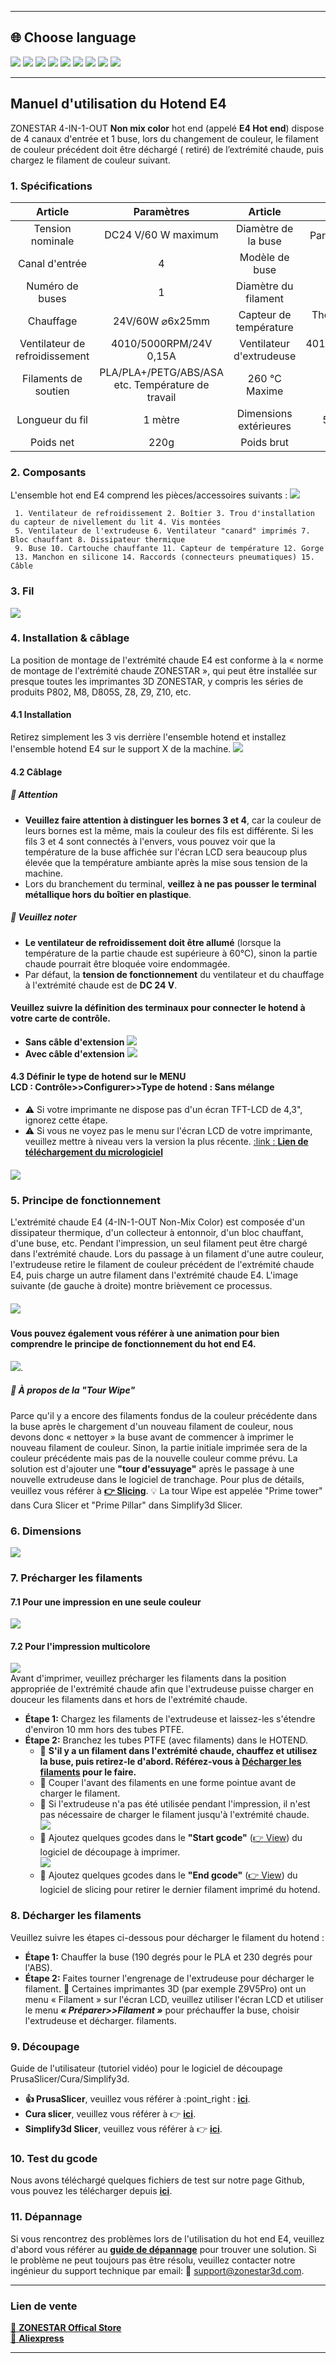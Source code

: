[PRUSA]: https://github.com/ZONESTAR3D/Slicing-Guide/tree/master/PrusaSlicer#6-slicing-muti-color-for-e4-hotend
[CURA]: https://github.com/ZONESTAR3D/Slicing-Guide/tree/master/cura
[S3D]: https://github.com/ZONESTAR3D/Slicing-Guide/tree/master/Simplify3D#slicing-video-toturial-for-z9v5-with-e4-hotend
[ENDGCODE]: https://github.com/ZONESTAR3D/Slicing-Guide/blob/master/PrusaSlicer/Custom_Gcode.md#end-g-code
[STARTGCODE]: https://github.com/ZONESTAR3D/Slicing-Guide/blob/master/PrusaSlicer/Custom_Gcode.md#start-gcode
[FIRMWARE]: https://github.com/ZONESTAR3D/Firmware

----
## <a id="choose-language">:globe_with_meridians: Choose language </a>
[![](../../lanpic/EN.png)](https://github.com/ZONESTAR3D/Upgrade-kit-guide/tree/main/HOTEND/E4/readme.md)
[![](../../lanpic/ES.png)](https://github.com/ZONESTAR3D/Upgrade-kit-guide/tree/main/HOTEND/E4/readme-es.md)
[![](../../lanpic/PT.png)](https://github.com/ZONESTAR3D/Upgrade-kit-guide/tree/main/HOTEND/E4/readme-pt.md)
[![](../../lanpic/FR.png)](https://github.com/ZONESTAR3D/Upgrade-kit-guide/tree/main/HOTEND/E4/readme-fr.md)
[![](../../lanpic/DE.png)](https://github.com/ZONESTAR3D/Upgrade-kit-guide/tree/main/HOTEND/E4/readme-de.md)
[![](../../lanpic/IT.png)](https://github.com/ZONESTAR3D/Upgrade-kit-guide/tree/main/HOTEND/E4/readme-it.md)
[![](../../lanpic/RU.png)](https://github.com/ZONESTAR3D/Upgrade-kit-guide/tree/main/HOTEND/E4/readme-ru.md)
[![](../../lanpic/JP.png)](https://github.com/ZONESTAR3D/Upgrade-kit-guide/tree/main/HOTEND/E4/readme-jp.md)
[![](../../lanpic/KR.png)](https://github.com/ZONESTAR3D/Upgrade-kit-guide/tree/main/HOTEND/E4/readme-kr.md)
<!-- [![](../../lanpic/SA.png)](https://github.com/ZONESTAR3D/Upgrade-kit-guide/tree/main/HOTEND/E4/readme-ar.md) -->

----
## Manuel d'utilisation du Hotend E4
ZONESTAR 4-IN-1-OUT **Non mix color** hot end (appelé **E4 Hot end**) dispose de 4 canaux d'entrée et 1 buse, lors du changement de couleur, le filament de couleur précédent doit être déchargé ( retiré) de l’extrémité chaude, puis chargez le filament de couleur suivant.

### <a id="A1"> 1. Spécifications </a>
| Article | Paramètres | Article | Paramètres |
|:-------------------------:|:--------------------------:|:--------------------------:|:------------------------------:|
| Tension nominale | DC24 V/60 W maximum | Diamètre de la buse | Par défaut 0,4 mm<sup>1</sup> |
| Canal d'entrée | 4 | Modèle de buse | E3D V6 |
| Numéro de buses | 1 | Diamètre du filament | 1,75 mm |
| Chauffage | 24V/60W ⌀6x25mm | Capteur de température | Thermistance CTN 100K B3950 |
| Ventilateur de refroidissement | 4010/5000RPM/24V 0,15A | Ventilateur d'extrudeuse | 4010/5000RPM/24V 0,15A |
| Filaments de soutien | PLA/PLA+/PETG/ABS/ASA etc. Température de travail | 260 ℃ Maxime |
| Longueur du fil | 1 mètre | Dimensions extérieures | 50x60x75mm |
| Poids net | 220g | Poids brut | 350g |

### <a id="A2"> 2. Composants </a>
L'ensemble hot end E4 comprend les pièces/accessoires suivants :
![](./E4-2.jpg)
>
     1. Ventilateur de refroidissement 2. Boîtier 3. Trou d'installation du capteur de nivellement du lit 4. Vis montées
     5. Ventilateur de l'extrudeuse 6. Ventilateur "canard" imprimés 7. Bloc chauffant 8. Dissipateur thermique
     9. Buse 10. Cartouche chauffante 11. Capteur de température 12. Gorge
     13. Manchon en silicone 14. Raccords (connecteurs pneumatiques) 15. Câble

### <a id="A3"> 3. Fil </a>
![](./E4-3.jpg)

### <a id="A4"> 4. Installation & câblage </a>
La position de montage de l'extrémité chaude E4 est conforme à la « norme de montage de l'extrémité chaude ZONESTAR », qui peut être installée sur presque toutes les imprimantes 3D ZONESTAR, y compris les séries de produits P802, M8, D805S, Z8, Z9, Z10, etc.
#### 4.1 Installation
Retirez simplement les 3 vis derrière l'ensemble hotend et installez l'ensemble hotend E4 sur le support X de la machine.
![](./E4-4.jpg)
#### 4.2 Câblage
##### :loudspeaker: Attention 
- **Veuillez faire attention à distinguer les bornes 3 et 4**, car la couleur de leurs bornes est la même, mais la couleur des fils est différente.
Si les fils 3 et 4 sont connectés à l'envers, vous pouvez voir que la température de la buse affichée sur l'écran LCD sera beaucoup plus élevée que la température ambiante après la mise sous tension de la machine.
- Lors du branchement du terminal, **veillez à ne pas pousser le terminal métallique hors du boîtier en plastique**.
##### :loudspeaker: Veuillez noter
- **Le ventilateur de refroidissement doit être allumé** (lorsque la température de la partie chaude est supérieure à 60°C), sinon la partie chaude pourrait être bloquée voire endommagée.   
- Par défaut, la **tension de fonctionnement** du ventilateur et du chauffage à l'extrémité chaude est de **DC 24 V**.   
#### Veuillez suivre la définition des terminaux pour connecter le hotend à votre carte de contrôle.
- **Sans câble d'extension**
![](./filage1.jpg)
- **Avec câble d'extension**
![](./filage2.jpg)
#### 4.3 Définir le type de hotend sur le MENU LCD : Contrôle>>Configurer>>Type de hotend : Sans mélange
- :warning: Si votre imprimante ne dispose pas d'un écran TFT-LCD de 4,3", ignorez cette étape.
- :warning: Si vous ne voyez pas le menu sur l'écran LCD de votre imprimante, veuillez mettre à niveau vers la version la plus récente. [:link : **Lien de téléchargement du micrologiciel**][FIRMWARE]
##### ![](./hotendtype-nonmix.jpg)

### <a id="A5"> 5. Principe de fonctionnement </a>
L'extrémité chaude E4 (4-IN-1-OUT Non-Mix Color) est composée d'un dissipateur thermique, d'un collecteur à entonnoir, d'un bloc chauffant, d'une buse, etc. Pendant l'impression, un seul filament peut être chargé dans l'extrémité chaude. Lors du passage à un filament d'une autre couleur, l'extrudeuse retire le filament de couleur précédent de l'extrémité chaude E4, puis charge un autre filament dans l'extrémité chaude E4. L'image suivante (de gauche à droite) montre brièvement ce processus.
##### ![](./E4-5.jpg)
#### Vous pouvez également vous référer à une animation pour bien comprendre le principe de fonctionnement du hot end E4.
![](./E4_principle.gif).
##### :book: À propos de la "Tour Wipe"
Parce qu'il y a encore des filaments fondus de la couleur précédente dans la buse après le chargement d'un nouveau filament de couleur, nous devons donc « nettoyer » la buse avant de commencer à imprimer le nouveau filament de couleur. Sinon, la partie initiale imprimée sera de la couleur précédente mais pas de la nouvelle couleur comme prévu. La solution est d'ajouter une **"tour d'essuyage"** après le passage à une nouvelle extrudeuse dans le logiciel de tranchage.
Pour plus de détails, veuillez vous référer à [**:point_right: Slicing**](#A9).
:bulb: La tour Wipe est appelée "Prime tower" dans Cura Slicer et "Prime Pillar" dans Simplify3d Slicer.

### <a id="A6"> 6. Dimensions </a>
![](./E4_size.jpg)

### <a id="A7"> 7. Précharger les filaments </a>
#### 7.1 Pour une impression en une seule couleur
[![](https://img.youtube.com/vi/6aTF5QnFhi4/0.jpg)](https://www.youtube.com/watch?v=6aTF5QnFhi4)
#### 7.2 Pour l'impression multicolore
[![](https://img.youtube.com/vi/FyHrAMytlT8/0.jpg)](https://www.youtube.com/watch?v=FyHrAMytlT8)     
Avant d'imprimer, veuillez précharger les filaments dans la position appropriée de l'extrémité chaude afin que l'extrudeuse puisse charger en douceur les filaments dans et hors de l'extrémité chaude.    
- **Étape 1:** Chargez les filaments de l'extrudeuse et laissez-les s'étendre d'environ 10 mm hors des tubes PTFE.
- **Étape 2:** Branchez les tubes PTFE (avec filaments) dans le HOTEND.    
  - :pushpin: **S'il y a un filament dans l'extrémité chaude, chauffez et utilisez la buse, puis retirez-le d'abord. Référez-vous à [Décharger les filaments](#A8) pour le faire.**
  - :pushpin: Couper l'avant des filaments en une forme pointue avant de charger le filament.
  - :pushpin: Si l'extrudeuse n'a pas été utilisée pendant l'impression, il n'est pas nécessaire de charger le filament jusqu'à l'extrémité chaude.     
     ![](./E4-6.jpg)
  - :pushpin: Ajoutez quelques gcodes dans le **"Start gcode"** ([:point_right: View][STARTGCODE]) du logiciel de découpage à imprimer.    
     ![](./Preload_line.jpg)    
  - :pushpin: Ajoutez quelques gcodes dans le **"End gcode"** ([:point_right: View][ENDGCODE]) du logiciel de slicing pour retirer le dernier filament imprimé du hotend.  

### <a id="A8"> 8. Décharger les filaments </a>
Veuillez suivre les étapes ci-dessous pour décharger le filament du hotend :
- **Étape 1:** Chauffer la buse (190 degrés pour le PLA et 230 degrés pour l'ABS).
- **Étape 2:** Faites tourner l'engrenage de l'extrudeuse pour décharger le filament.
:star2: Certaines imprimantes 3D (par exemple Z9V5Pro) ont un menu « Filament » sur l'écran LCD, veuillez utiliser l'écran LCD et utiliser le menu ***« Préparer>>Filament »*** pour préchauffer la buse, choisir l'extrudeuse et décharger. filaments.

### <a id="A9"> 9. Découpage </a>
Guide de l'utilisateur (tutoriel vidéo) pour le logiciel de découpage PrusaSlicer/Cura/Simplify3d.
- **:+1: PrusaSlicer**, veuillez vous référer à :point_right : [**ici**][PRUSA].
- **Cura slicer**, veuillez vous référer à :point_right: [**ici**][CURA].
- **Simplify3d Slicer**, veuillez vous référer à :point_right: [**ici**][S3D].

### <a id="A10"> 10. Test du gcode </a>
Nous avons téléchargé quelques fichiers de test sur notre page Github, vous pouvez les télécharger depuis [**ici**](../example/readme.md).

### <a id="A11"> 11. Dépannage </a>
Si vous rencontrez des problèmes lors de l'utilisation du hot end E4, veuillez d'abord vous référer au [**guide de dépannage**](../FAQ/readme.md) pour trouver une solution. Si le problème ne peut toujours pas être résolu, veuillez contacter notre ingénieur du support technique par email: :email: support@zonestar3d.com.

----
### Lien de vente
[:gift: **ZONESTAR Offical Store**](https://bit.ly/39qDtKp)     
[:gift: **Aliexpress**](https://www.aliexpress.com/item/1005002951777699.html)

----